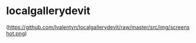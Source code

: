 # localgallerydevit

(https://github.com/lvalentyn/localgallerydevit/raw/master/src/img/screenshot.png)
